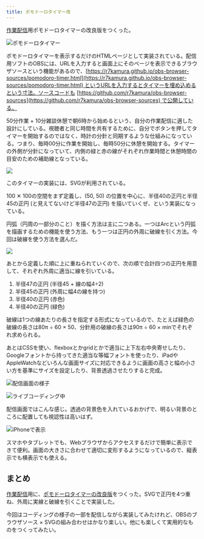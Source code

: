 ```yaml
---
title: ポモドーロタイマー改
---
```

[作業配信](https://www.youtube.com/c/r7kamura)用ポモドーロタイマーの改良版をつくった。

![](https://lh4.googleusercontent.com/_WK-uzwOJCHgT8cLIKbuLW3lzHDSFPAuc7fm3JiUdcdM38luFBvvlqR-1JDgIZJ7d26pnN4bJIKU9qWSGtSr6oemQaXEJvPkFR_EOV2M9Rk11y3iWijkxcRUpABiCb7UKuQDtS7ZuJ7HYRhE_K9EymQzudjztw9SO3jBT9RKHxsA8blSkvb4wHw9Jg "ポモドーロタイマー")

ポモドーロタイマーを表示するだけのHTMLページとして実装されている。配信用ソフトのOBSには、URLを入力すると画面上にそのページを表示できるブラウザソースという機能があるので、[https://r7kamura.github.io/obs-browser-sources/pomodoro-timer.html](https://r7kamura.github.io/obs-browser-sources/pomodoro-timer.html) というURLを入力するとタイマーを埋め込めるという寸法。ソースコードも [https://github.com/r7kamura/obs-browser-sources](https://github.com/r7kamura/obs-browser-sources) で公開している。

50分作業 + 10分雑談休憩で朝6時から始めるという、自分の作業配信に適した設計にしている。視聴者と同じ時間を共有するために、自分でボタンを押してタイマーを開始するのではなく、時計の分針と同期するような仕組みになっている。つまり、毎時00分に作業を開始し、毎時50分に休憩を開始する。タイマーの外側が分針になっていて、内側の緑と赤の線がそれぞれ作業時間と休憩時間の目安のための補助線となっている。

![](https://lh6.googleusercontent.com/h4H09IneCLCu1FuztOYfYzYUeY9nein5WirIO6MsYY2UtqcBUa_hft7wn6Ns4MAqFIix9-xUZ-Yl5yrboIo-iJpDfeNAbR86htHKciii2fMjQeorYKnp2CHimow-shR9PphCdyU_fiXbtsIEWqTdzghZjSc6nnm--yGioXVuuv8hI6Q_4cH8nPin7Q)

このタイマーの実装には、SVGが利用されている。

100 ✕ 100の空間をまず定義し、(50, 50) の位置を中心に、半径40の正円と半径45の正円 (と見えてないけど半径47の正円) を描いていくぜ、という実装になっている。

円弧（円周の一部分のこと）を描く方法は主に二つある。一つはArcという円弧を描画するための機能を使う方法、もう一つは正円の外周に破線を引く方法。今回は破線を使う方法を選んだ。

![](https://lh3.googleusercontent.com/kAK2kQ0agDLo3xa97j9xvr4SQ2uSaFZuc1fW0OkjP-OLCTcSw5TFCRCHMaPaJZGJoaK52iIoIeT3Yp96ymtrB1ZFW9PMxJCmExDuHP4HB5I07WGu65Hdf33WyieLYpmQRT8GNPpIAnU6I5hLPjdmQXn9T_SmLSJnwD1jQLRcZExlkjEyQh8C2hIXeg)

あとから定義した順に上に重ねられていくので、次の順で合計四つの正円を用意して、それぞれ外周に適当に線を引いている。

1.  半径47の正円 (半径45 + 線の幅4÷2)
2.  半径45の正円 (外周に幅4の線を持つ)
3.  半径40の正円 (赤色)
4.  半径40の正円 (緑色)

破線は1つの線あたりの長さを指定する形式になっているので、たとえば緑色の破線の長さは80π ÷ 60 × 50、分針用の破線の長さは90π ÷ 60 × minでそれぞれ求められる。

あとはCSSを使い、flexboxとかgridとかで適当に上下左右中央寄せしたり、Googleフォントから持ってきた適当な等幅フォントを使ったり、iPadやAppleWatchなどいろんな画面サイズに対応できるように画面の高さと幅の小さい方を基準にサイズを設定したり、背景透過させたりすると完成。

![](https://lh5.googleusercontent.com/jZSWmkx-PxTuD2Mh8LmMZrNmxMXGttH-LmmJs7HBQLpCudFFVEWi97AgeZuS_PWvmM2iLP-9CVg7OWN7aR164ePxM8Sw7_Vo2FwmB2ZolqauYovbOSoQlpiek5Zpcu5DG_eXOmFn8OQKoY0ft2osM8oe8pjG3jFgPeBlxHdqOSArAvc0rqHONt2yUg "配信画面の様子")

![](https://lh5.googleusercontent.com/zS090DtBhirqFB8L1Te7vKPUZV5BGSgTuLMTuUC7HkQ4PgWeD14r7ywEkyTHUC8cZiuSNtzpq-8EQqaIgtrXnXaZcAimnl-4pV3A3u58r97BQoyA3joeRPoYPvL_j96roNuUF60pb-8hzkHl-wcNGRND_oNqPxpODAs1-rc_K05sZP5gQ3_wKYrhow "ライブコーディング中")

配信画面ではこんな感じ。透過の背景色を入れているおかげで、明るい背景のところに配置しても視認性は高いはず。

![](https://lh3.googleusercontent.com/dUiUQaHNiADPkwL5c5aR7GimMLeXnb2Tlycfp4-kgKqCnWLK2vxifB4tfvqA6awYofmY4p1ICI8VkoPJRFNh6gShDKII0Ivl3Y6vQtmUyI88YSJ5q6nT6hL1cG43TaNCAueHxbfZRHriWuq8rL3wK203N1T5upKvVJ0PQ2T2NIMqzyR9enyAGyfF4g "iPhoneで表示")

スマホやタブレットでも、Webブラウザからアクセスするだけで簡単に表示できて便利。画面の大きさに合わせて適切に変形するようになっているので、縦表示でも横表示でも使える。

まとめ
---

[作業配信](https://www.youtube.com/c/r7kamura)用に、[ポモドーロタイマーの改良版](https://github.com/r7kamura/obs-browser-sources)をつくった。SVGで正円を4つ重ね、外周に実線と破線を引くことで実装した。

今回はコーディングの様子の一部を配信しながら実装してみたけれど、OBSのブラウザソース × SVGの組み合わせはかなり楽しい。他にも楽しくて実用的なものをつくってみたい。
